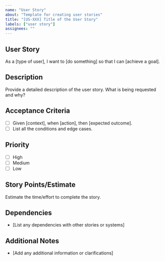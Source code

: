 ```yaml
---
name: "User Story"
about: "Template for creating user stories"
title: "[US-XXX] Title of the User Story"
labels: ["user story"]
assignees: ""
---
```


## User Story
As a [type of user], I want to [do something] so that I can [achieve a goal].

## Description
Provide a detailed description of the user story. What is being requested and why?

## Acceptance Criteria
- [ ] Given [context], when [action], then [expected outcome].
- [ ] List all the conditions and edge cases.

## Priority
- [ ] High
- [ ] Medium
- [ ] Low

## Story Points/Estimate
Estimate the time/effort to complete the story.

## Dependencies
- [List any dependencies with other stories or systems]

## Additional Notes
- [Add any additional information or clarifications]
